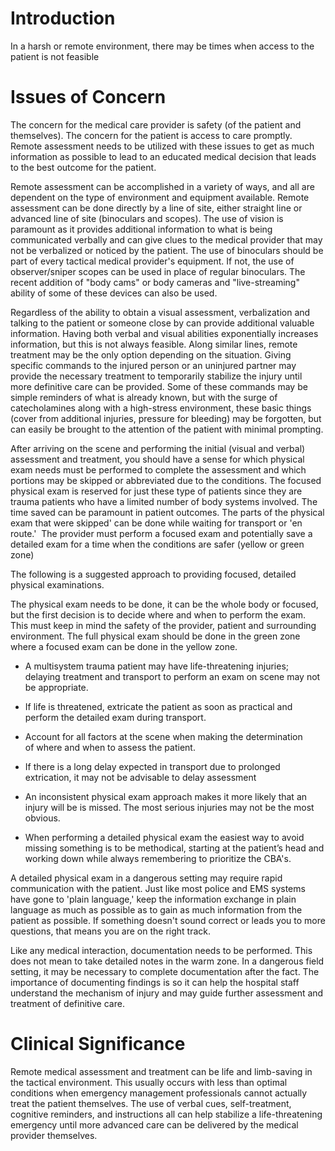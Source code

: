 # Introduction

In a harsh or remote environment, there may be times when access to the patient is not feasible

# Issues of Concern

The concern for the medical care provider is safety (of the patient and themselves). The concern for the patient is access to care promptly. Remote assessment needs to be utilized with these issues to get as much information as possible to lead to an educated medical decision that leads to the best outcome for the patient.

Remote assessment can be accomplished in a variety of ways, and all are dependent on the type of environment and equipment available. Remote assessment can be done directly by a line of site, either straight line or advanced line of site (binoculars and scopes). The use of vision is paramount as it provides additional information to what is being communicated verbally and can give clues to the medical provider that may not be verbalized or noticed by the patient. The use of binoculars should be part of every tactical medical provider's equipment. If not, the use of observer/sniper scopes can be used in place of regular binoculars. The recent addition of "body cams" or body cameras and "live-streaming" ability of some of these devices can also be used.

Regardless of the ability to obtain a visual assessment, verbalization and talking to the patient or someone close by can provide additional valuable information. Having both verbal and visual abilities exponentially increases information, but this is not always feasible. Along similar lines, remote treatment may be the only option depending on the situation. Giving specific commands to the injured person or an uninjured partner may provide the necessary treatment to temporarily stabilize the injury until more definitive care can be provided. Some of these commands may be simple reminders of what is already known, but with the surge of catecholamines along with a high-stress environment, these basic things (cover from additional injuries, pressure for bleeding) may be forgotten, but can easily be brought to the attention of the patient with minimal prompting.

After arriving on the scene and performing the initial (visual and verbal) assessment and treatment, you should have a sense for which physical exam needs must be performed to complete the assessment and which portions may be skipped or abbreviated due to the conditions. The focused physical exam is reserved for just these type of patients since they are trauma patients who have a limited number of body systems involved. The time saved can be paramount in patient outcomes. The parts of the physical exam that were skipped' can be done while waiting for transport or 'en route.'  The provider must perform a focused exam and potentially save a detailed exam for a time when the conditions are safer (yellow or green zone)

The following is a suggested approach to providing focused, detailed physical examinations.

The physical exam needs to be done, it can be the whole body or focused, but the first decision is to decide where and when to perform the exam. This must keep in mind the safety of the provider, patient and surrounding environment. The full physical exam should be done in the green zone where a focused exam can be done in the yellow zone.

- A multisystem trauma patient may have life-threatening injuries; delaying treatment and transport to perform an exam on scene may not be appropriate.

- If life is threatened, extricate the patient as soon as practical and perform the detailed exam during transport.

- Account for all factors at the scene when making the determination of where and when to assess the patient.

- If there is a long delay expected in transport due to prolonged extrication, it may not be advisable to delay assessment

- An inconsistent physical exam approach makes it more likely that an injury will be is missed. The most serious injuries may not be the most obvious.

- When performing a detailed physical exam the easiest way to avoid missing something is to be methodical, starting at the patient’s head and working down while always remembering to prioritize the CBA's.

A detailed physical exam in a dangerous setting may require rapid communication with the patient. Just like most police and EMS systems have gone to 'plain language,' keep the information exchange in plain language as much as possible as to gain as much information from the patient as possible. If something doesn't sound correct or leads you to more questions, that means you are on the right track.

Like any medical interaction, documentation needs to be performed. This does not mean to take detailed notes in the warm zone. In a dangerous field setting, it may be necessary to complete documentation after the fact. The importance of documenting findings is so it can help the hospital staff understand the mechanism of injury and may guide further assessment and treatment of definitive care.

# Clinical Significance

Remote medical assessment and treatment can be life and limb-saving in the tactical environment. This usually occurs with less than optimal conditions when emergency management professionals cannot actually treat the patient themselves. The use of verbal cues, self-treatment, cognitive reminders, and instructions all can help stabilize a life-threatening emergency until more advanced care can be delivered by the medical provider themselves.